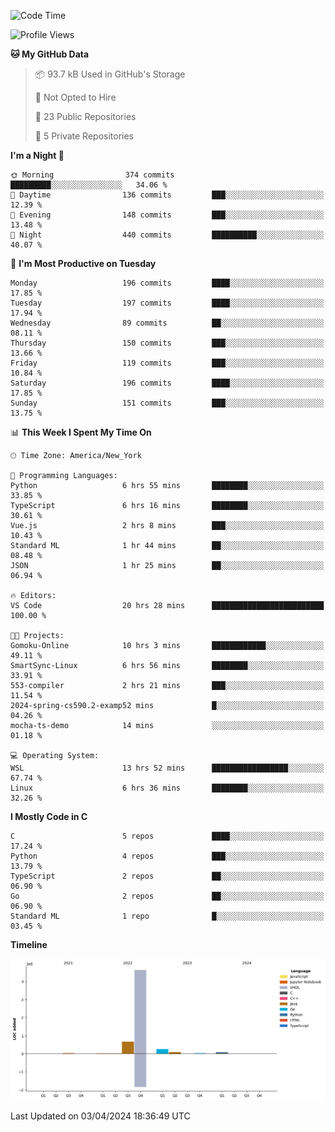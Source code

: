 <!--START_SECTION:waka-->
![Code Time](http://img.shields.io/badge/Code%20Time-164%20hrs%2042%20mins-blue)

![Profile Views](http://img.shields.io/badge/Profile%20Views-0-blue)

**🐱 My GitHub Data** 

> 📦 93.7 kB Used in GitHub's Storage 
 > 
> 🚫 Not Opted to Hire
 > 
> 📜 23 Public Repositories 
 > 
> 🔑 5 Private Repositories 
 > 
**I'm a Night 🦉** 

```text
🌞 Morning                374 commits         █████████░░░░░░░░░░░░░░░░   34.06 % 
🌆 Daytime                136 commits         ███░░░░░░░░░░░░░░░░░░░░░░   12.39 % 
🌃 Evening                148 commits         ███░░░░░░░░░░░░░░░░░░░░░░   13.48 % 
🌙 Night                  440 commits         ██████████░░░░░░░░░░░░░░░   40.07 % 
```
📅 **I'm Most Productive on Tuesday** 

```text
Monday                   196 commits         ████░░░░░░░░░░░░░░░░░░░░░   17.85 % 
Tuesday                  197 commits         ████░░░░░░░░░░░░░░░░░░░░░   17.94 % 
Wednesday                89 commits          ██░░░░░░░░░░░░░░░░░░░░░░░   08.11 % 
Thursday                 150 commits         ███░░░░░░░░░░░░░░░░░░░░░░   13.66 % 
Friday                   119 commits         ███░░░░░░░░░░░░░░░░░░░░░░   10.84 % 
Saturday                 196 commits         ████░░░░░░░░░░░░░░░░░░░░░   17.85 % 
Sunday                   151 commits         ███░░░░░░░░░░░░░░░░░░░░░░   13.75 % 
```


📊 **This Week I Spent My Time On** 

```text
🕑︎ Time Zone: America/New_York

💬 Programming Languages: 
Python                   6 hrs 55 mins       ████████░░░░░░░░░░░░░░░░░   33.85 % 
TypeScript               6 hrs 16 mins       ████████░░░░░░░░░░░░░░░░░   30.61 % 
Vue.js                   2 hrs 8 mins        ███░░░░░░░░░░░░░░░░░░░░░░   10.43 % 
Standard ML              1 hr 44 mins        ██░░░░░░░░░░░░░░░░░░░░░░░   08.48 % 
JSON                     1 hr 25 mins        ██░░░░░░░░░░░░░░░░░░░░░░░   06.94 % 

🔥 Editors: 
VS Code                  20 hrs 28 mins      █████████████████████████   100.00 % 

🐱‍💻 Projects: 
Gomoku-Online            10 hrs 3 mins       ████████████░░░░░░░░░░░░░   49.11 % 
SmartSync-Linux          6 hrs 56 mins       ████████░░░░░░░░░░░░░░░░░   33.91 % 
553-compiler             2 hrs 21 mins       ███░░░░░░░░░░░░░░░░░░░░░░   11.54 % 
2024-spring-cs590.2-examp52 mins             █░░░░░░░░░░░░░░░░░░░░░░░░   04.26 % 
mocha-ts-demo            14 mins             ░░░░░░░░░░░░░░░░░░░░░░░░░   01.18 % 

💻 Operating System: 
WSL                      13 hrs 52 mins      █████████████████░░░░░░░░   67.74 % 
Linux                    6 hrs 36 mins       ████████░░░░░░░░░░░░░░░░░   32.26 % 
```

**I Mostly Code in C** 

```text
C                        5 repos             ████░░░░░░░░░░░░░░░░░░░░░   17.24 % 
Python                   4 repos             ███░░░░░░░░░░░░░░░░░░░░░░   13.79 % 
TypeScript               2 repos             ██░░░░░░░░░░░░░░░░░░░░░░░   06.90 % 
Go                       2 repos             ██░░░░░░░░░░░░░░░░░░░░░░░   06.90 % 
Standard ML              1 repo              █░░░░░░░░░░░░░░░░░░░░░░░░   03.45 % 
```



**Timeline**

![Lines of Code chart](https://raw.githubusercontent.com/fqzz2000/fqzz2000/main/assets/bar_graph.png)


 Last Updated on 03/04/2024 18:36:49 UTC
<!--END_SECTION:waka-->
